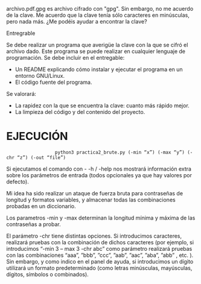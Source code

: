 
archivo.pdf.gpg es archivo cifrado con "gpg". Sin embargo, no me acuerdo de la clave. Me acuerdo que la clave tenía sólo caracteres en minúsculas, pero nada más. ¿Me podéis ayudar a encontrar la clave?

Entregrable

Se debe realizar un programa que averigüe la clave con la que se cifró el archivo dado. Este programa se puede realizar en cualquier lenguaje de programación. Se debe incluir en el entregable:

- Un README explicando cómo instalar y ejecutar el programa en un entorno GNU/Linux.
- El código fuente del programa.

Se valorará:

- La rapidez con la que se encuentra la clave: cuanto más rápido mejor.
- La limpieza del código y del contenido del proyecto.

# EJECUCIÓN

                      python3 practica2_brute.py (-min “x”) (-max “y”) (-chr “z”) (-out “file”)

Si ejecutamos el comando con - -h / -help nos mostrará información extra sobre los parámetros de entrada (todos opcionales ya que hay valores por defecto).

Mi idea ha sido realizar un ataque de fuerza bruta para contraseñas de longitud y formatos variables, y almacenar todas las combinaciones probadas en un diccionario.

Los parametros -min y -max determinan la longitud mínima y máxima de las contraseñas a probar.

El parámetro -chr tiene distintas opciones. Si introducimos caracteres, realizará pruebas con la combinación de dichos caracteres (por ejemplo, si introducimos “-min 3 – max 3 -chr abc” como parámetro realizará pruebas con las combinaciones “aaa”, ”bbb”, ”ccc”, ”aab”, ”aac”, ”aba”, ”abb” , etc. ). Sin embargo, y como indico en el panel de ayuda, si introducimos un dígito utilizará un formato predeterminado (como letras minúsculas, mayúsculas, dígitos, símbolos o combinados).
